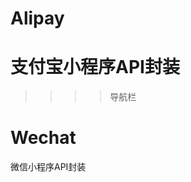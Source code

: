 # Alipay
支付宝小程序API封装
==========================================================================================================================================
>>>> 导航栏
# Wechat
微信小程序API封装
